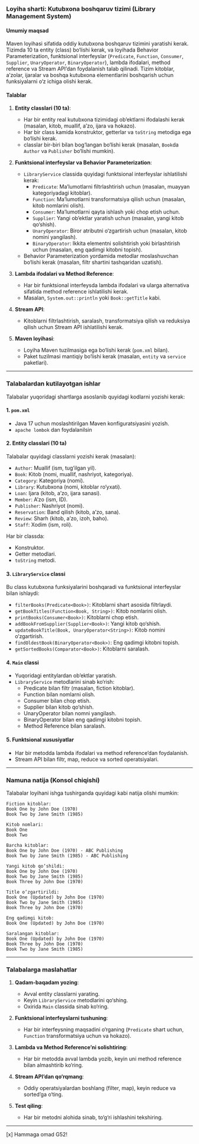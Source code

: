 ### Loyiha sharti: Kutubxona boshqaruv tizimi (Library Management System)

#### Umumiy maqsad
Maven loyihasi sifatida oddiy kutubxona boshqaruv tizimini yaratishi kerak. Tizimda 10 ta entity (class) bo‘lishi kerak, va loyihada Behavior Parameterization, funktsional interfeyslar (`Predicate`, `Function`, `Consumer`, `Supplier`, `UnaryOperator`, `BinaryOperator`), lambda ifodalari, method reference va Stream API’dan foydalanish talab qilinadi. Tizim kitoblar, a’zolar, ijaralar va boshqa kutubxona elementlarini boshqarish uchun funksiyalarni o‘z ichiga olishi kerak.

#### Talablar
1. **Entity classlari (10 ta)**:
   - Har bir entity real kutubxona tizimidagi ob’ektlarni ifodalashi kerak (masalan, kitob, muallif, a’zo, ijara va hokazo).
   - Har bir class kamida konstruktor, getterlar va `toString` metodiga ega bo‘lishi kerak.
   - classlar bir-biri bilan bog‘langan bo‘lishi kerak (masalan, `Book`da `Author` va `Publisher` bo‘lishi mumkin).

2. **Funktsional interfeyslar va Behavior Parameterization**:
   - `LibraryService` classida quyidagi funktsional interfeyslar ishlatilishi kerak:
     - `Predicate`: Ma’lumotlarni filtrlashtirish uchun (masalan, muayyan kategoriyadagi kitoblar).
     - `Function`: Ma’lumotlarni transformatsiya qilish uchun (masalan, kitob nomlarini olish).
     - `Consumer`: Ma’lumotlarni qayta ishlash yoki chop etish uchun.
     - `Supplier`: Yangi ob’ektlar yaratish uchun (masalan, yangi kitob qo‘shish).
     - `UnaryOperator`: Biror atributni o‘zgartirish uchun (masalan, kitob nomini yangilash).
     - `BinaryOperator`: Ikkita elementni solishtirish yoki birlashtirish uchun (masalan, eng qadimgi kitobni topish).
   - Behavior Parameterization yordamida metodlar moslashuvchan bo‘lishi kerak (masalan, filtr shartini tashqaridan uzatish).

3. **Lambda ifodalari va Method Reference**:
   - Har bir funktsional interfeysda lambda ifodalari va ularga alternativa sifatida method reference ishlatilishi kerak.
   - Masalan, `System.out::println` yoki `Book::getTitle` kabi.

4. **Stream API**:
   - Kitoblarni filtrlashtirish, saralash, transformatsiya qilish va reduksiya qilish uchun Stream API ishlatilishi kerak.

5. **Maven loyihasi**:
   - Loyiha Maven tuzilmasiga ega bo‘lishi kerak (`pom.xml` bilan).
   - Paket tuzilmasi mantiqiy bo‘lishi kerak (masalan, `entity` va `service` paketlari).

---

### Talabalardan kutilayotgan ishlar
Talabalar yuqoridagi shartlarga asoslanib quyidagi kodlarni yozishi kerak:

#### 1. `pom.xml`
- Java 17 uchun moslashtirilgan Maven konfiguratsiyasini yozish.
- `apache lombok` dan foydalanilsin

#### 2. Entity classlari (10 ta)
Talabalar quyidagi classlarni yozishi kerak (masalan):
- `Author`: Muallif (ism, tug‘ilgan yil).
- `Book`: Kitob (nomi, muallif, nashriyot, kategoriya).
- `Category`: Kategoriya (nomi).
- `Library`: Kutubxona (nomi, kitoblar ro‘yxati).
- `Loan`: Ijara (kitob, a’zo, ijara sanasi).
- `Member`: A’zo (ism, ID).
- `Publisher`: Nashriyot (nomi).
- `Reservation`: Band qilish (kitob, a’zo, sana).
- `Review`: Sharh (kitob, a’zo, izoh, baho).
- `Staff`: Xodim (ism, roli).

Har bir classda:
- Konstruktor.
- Getter metodlari.
- `toString` metodi.

#### 3. `LibraryService` classi
Bu class kutubxona funksiyalarini boshqaradi va funktsional interfeyslar bilan ishlaydi:
- `filterBooks(Predicate<Book>)`: Kitoblarni shart asosida filtrlaydi.
- `getBookTitles(Function<Book, String>)`: Kitob nomlarini olish.
- `printBooks(Consumer<Book>)`: Kitoblarni chop etish.
- `addBookFromSupplier(Supplier<Book>)`: Yangi kitob qo‘shish.
- `updateBookTitle(Book, UnaryOperator<String>)`: Kitob nomini o‘zgartirish.
- `findOldestBook(BinaryOperator<Book>)`: Eng qadimgi kitobni topish.
- `getSortedBooks(Comparator<Book>)`: Kitoblarni saralash.

#### 4. `Main` classi
- Yuqoridagi entitylardan ob’ektlar yaratish.
- `LibraryService` metodlarini sinab ko‘rish:
  - Predicate bilan filtr (masalan, fiction kitoblar).
  - Function bilan nomlarni olish.
  - Consumer bilan chop etish.
  - Supplier bilan kitob qo‘shish.
  - UnaryOperator bilan nomni yangilash.
  - BinaryOperator bilan eng qadimgi kitobni topish.
  - Method Reference bilan saralash.

#### 5. Funktsional xususiyatlar
- Har bir metodda lambda ifodalari va method reference’dan foydalanish.
- Stream API bilan filtr, map, reduce va sorted operatsiyalari.

---

### Namuna natija (Konsol chiqishi)
Talabalar loyihani ishga tushirganda quyidagi kabi natija olishi mumkin:
```
Fiction kitoblar:
Book One by John Doe (1970)
Book Two by Jane Smith (1985)

Kitob nomlari:
Book One
Book Two

Barcha kitoblar:
Book One by John Doe (1970) - ABC Publishing
Book Two by Jane Smith (1985) - ABC Publishing

Yangi kitob qo‘shildi:
Book One by John Doe (1970)
Book Two by Jane Smith (1985)
Book Three by John Doe (1970)

Title o‘zgartirildi:
Book One (Updated) by John Doe (1970)
Book Two by Jane Smith (1985)
Book Three by John Doe (1970)

Eng qadimgi kitob:
Book One (Updated) by John Doe (1970)

Saralangan kitoblar:
Book One (Updated) by John Doe (1970)
Book Three by John Doe (1970)
Book Two by Jane Smith (1985)
```

---

### Talabalarga maslahatlar
1. **Qadam-baqadam yozing**:
   - Avval entity classlarni yarating.
   - Keyin `LibraryService` metodlarini qo‘shing.
   - Oxirida `Main` classida sinab ko‘ring.

2. **Funktsional interfeyslarni tushuning**:
   - Har bir interfeysning maqsadini o‘rganing (`Predicate` shart uchun, `Function` transformatsiya uchun va hokazo).

3. **Lambda va Method Reference’ni solishtiring**:
   - Har bir metodda avval lambda yozib, keyin uni method reference bilan almashtirib ko‘ring.

4. **Stream API’dan qo‘rqmang**:
   - Oddiy operatsiyalardan boshlang (filter, map), keyin reduce va sorted’ga o‘ting.

5. **Test qiling**:
   - Har bir metodni alohida sinab, to‘g‘ri ishlashini tekshiring.

---
[x] Hammaga omad G52!

